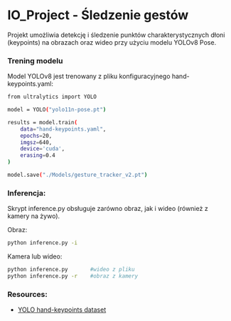 # IO_Project - Śledzenie gestów

Projekt umożliwia detekcję i śledzenie punktów charakterystycznych dłoni (keypoints) na obrazach oraz wideo przy użyciu modelu YOLOv8 Pose.

### Trening modelu
Model YOLOv8 jest trenowany z pliku konfiguracyjnego hand-keypoints.yaml:

```bash
from ultralytics import YOLO

model = YOLO("yolo11n-pose.pt")

results = model.train(
    data="hand-keypoints.yaml", 
    epochs=20, 
    imgsz=640, 
    device='cuda',
    erasing=0.4
)

model.save("./Models/gesture_tracker_v2.pt")
```

### Inferencja:
Skrypt inference.py obsługuje zarówno obraz, jak i wideo (również z kamery na żywo).

Obraz:
```bash
python inference.py -i  
```

Kamera lub wideo:
```bash
python inference.py       #wideo z pliku
python inference.py -r    #obraz z kamery
```

### Resources:
- [YOLO hand-keypoints dataset](https://docs.ultralytics.com/datasets/pose/hand-keypoints/)

